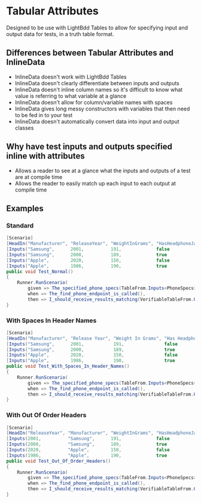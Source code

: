 # Tabular Attributes

Designed to be use with LightBdd Tables to allow for specifying input and output data for tests, in a truth table format.

## Differences between Tabular Attributes and InlineData

- InlineData doesn't work with LightBdd Tables
- InlineData doesn't clearly differentiate between inputs and outputs
- InlineData doesn't inline column names so it's difficult to know what value is referring to what variable at a glance
- InlineData doesn't allow for column/variable names with spaces
- InlineData gives long messy constructors with variables that then need to be fed in to your test
- InlineData doesn't automatically convert data into input and output classes

## Why have test inputs and outputs specified inline with attributes

- Allows a reader to see at a glance what the inputs and outputs of a test are at compile time
- Allows the reader to easily match up each input to each output at compile time

## Examples

### Standard

```c#
[Scenario]
[HeadIn("Manufacturer", "ReleaseYear", "WeightInGrams", "HasHeadphoneJack")][HeadOut("PhoneName",    "IsStillAvailable")]
[Inputs("Samsung",      2001,          191,             false             )][Outputs("Galaxy S20" ,  true              )]
[Inputs("Samsung",      2000,          189,             true              )][Outputs("Galaxy S10" ,  true              )]
[Inputs("Apple",        2020,          150,             false             )][Outputs("Iphone 10",    false             )]
[Inputs("Apple",        1986,          190,             true              )][Outputs("Iphone 2",     false             )]
public void Test_Normal()
{
	Runner.RunScenario(
		given => The_specified_phone_specs(TableFrom.Inputs<PhoneSpecs>()),
		when => The_find_phone_endpoint_is_called(),
		then => I_should_receive_results_matching(VerifiableTableFrom.Outputs<PhoneResult>()));
}
```

### With Spaces In Header Names

```c#
[Scenario]
[HeadIn("Manufacturer", "Release Year", "Weight In Grams", "Has Headphone Jack")][HeadOut("Phone Name",    "Is Still Available")]
[Inputs("Samsung",      2001,           191,               false               )][Outputs("Galaxy S20",    true                )]
[Inputs("Samsung",      2000,           189,               true                )][Outputs("Galaxy S10",    true                )]
[Inputs("Apple",        2020,           150,               false               )][Outputs("Iphone 10",     false               )]
[Inputs("Apple",        1986,           190,               true                )][Outputs("Iphone 2",      false               )]
public void Test_With_Spaces_In_Header_Names()
{
	Runner.RunScenario(
		given => The_specified_phone_specs(TableFrom.Inputs<PhoneSpecs>()),
		when => The_find_phone_endpoint_is_called(),
		then => I_should_receive_results_matching(VerifiableTableFrom.Outputs<PhoneResult>()));
}
```

### With Out Of Order Headers

```c#
[Scenario]
[HeadIn("ReleaseYear", "Manufacturer", "WeightInGrams", "HasHeadphoneJack")][HeadOut("PhoneName",    "IsStillAvailable")]
[Inputs(2001,          "Samsung",      191,             false             )][Outputs("Galaxy S20" ,  true              )]
[Inputs(2000,          "Samsung",      189,             true              )][Outputs("Galaxy S10" ,  true              )]
[Inputs(2020,          "Apple",        150,             false             )][Outputs("Iphone 10",    false             )]
[Inputs(1986,          "Apple",        190,             true              )][Outputs("Iphone 2",     false             )]
public void Test_Out_Of_Order_Headers()
{
	Runner.RunScenario(
		given => The_specified_phone_specs(TableFrom.Inputs<PhoneSpecs>()),
		when => The_find_phone_endpoint_is_called(),
		then => I_should_receive_results_matching(VerifiableTableFrom.Outputs<PhoneResult>()));
}
```
